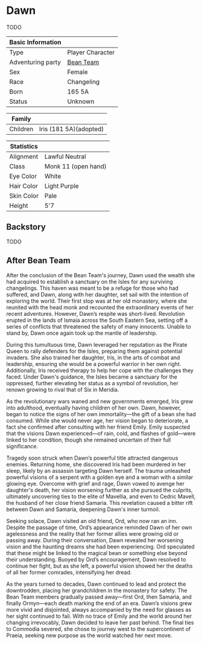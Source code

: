 # Dawn

TODO

| Basic Information | |
| - | - |
| Type | Player Character |
| Adventuring party | [Bean Team](bean_team.md) |
| Sex | Female |
| Race | Changeling |
| Born | 165 5A |
| Status | Unknown |

| Family | |
| - | - |
| Children | Iris (181 5A)(adopted) |

| Statistics | |
| - | - |
| Alignment | Lawful Neutral |
| Class | Monk 11 (open hand) |
| Eye Color | White |
| Hair Color | Light Purple |
| Skin Color | Pale |
| Height | 5'7 |

## Backstory

TODO

## After Bean Team

After the conclusion of the Bean Team's journey, Dawn used the wealth she had acquired to establish a sanctuary on the Isles for any surviving changelings. This haven was meant to be a refuge for those who had suffered, and Dawn, along with her daughter, set sail with the intention of exploring the world. Their first stop was at her old monastery, where she reunited with the head monk and recounted the extraordinary events of her recent adventures. However, Dawn’s respite was short-lived. Revolution erupted in the lands of Ismaia across the South Eastern Sea, setting off a series of conflicts that threatened the safety of many innocents. Unable to stand by, Dawn once again took up the mantle of leadership.

During this tumultuous time, Dawn leveraged her reputation as the Pirate Queen to rally defenders for the Isles, preparing them against potential invaders. She also trained her daughter, Iris, in the arts of combat and leadership, ensuring she would be a powerful warrior in her own right. Additionally, Iris received therapy to help her cope with the challenges they faced. Under Dawn's guidance, the Isles became a sanctuary for the oppressed, further elevating her status as a symbol of revolution, her renown growing to rival that of Six in Meridia.

As the revolutionary wars waned and new governments emerged, Iris grew into adulthood, eventually having children of her own. Dawn, however, began to notice the signs of her own immortality—the gift of a bean she had consumed. While she would never age, her vision began to deteriorate, a fact she confirmed after consulting with her friend Emily. Emily suspected that the visions Dawn experienced—of rain, cold, and flashes of gold—were linked to her condition, though she remained uncertain of their full significance.

Tragedy soon struck when Dawn’s powerful title attracted dangerous enemies. Returning home, she discovered Iris had been murdered in her sleep, likely by an assassin targeting Dawn herself. The trauma unleashed powerful visions of a serpent with a golden eye and a woman with a similar glowing eye. Overcome with grief and rage, Dawn vowed to avenge her daughter's death, her vision worsening further as she pursued the culprits, ultimately uncovering ties to the elite of Mavellia, and even to Cedric Mavell, the husband of her close friend Samaria. This revelation caused a bitter rift between Dawn and Samaria, deepening Dawn's inner turmoil.

Seeking solace, Dawn visited an old friend, Ord, who now ran an inn. Despite the passage of time, Ord’s appearance reminded Dawn of her own agelessness and the reality that her former allies were growing old or passing away. During their conversation, Dawn revealed her worsening vision and the haunting dreams she had been experiencing. Ord speculated that these might be linked to the magical bean or something else beyond their understanding. Buoyed by Ord’s encouragement, Dawn resolved to continue her fight, but as she left, a powerful vision showed her the deaths of all her former comrades, intensifying her dread.

As the years turned to decades, Dawn continued to lead and protect the downtrodden, placing her grandchildren in the monastery for safety. The Bean Team members gradually passed away—first Ord, then Samaria, and finally Ormyn—each death marking the end of an era. Dawn’s visions grew more vivid and disjointed, always accompanied by the need for glasses as her sight continued to fail. With no trace of Emily and the world around her changing irrevocably, Dawn decided to leave her past behind. The final ties to Commodia severed, she chose to journey west to the supercontinent of Praeia, seeking new purpose as the world watched her next move.

